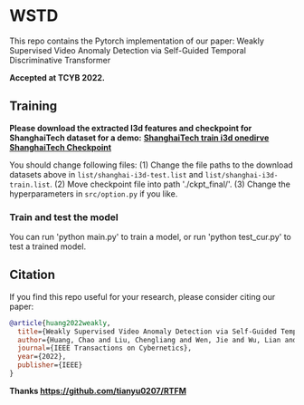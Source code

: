 # WSTD
This repo contains the Pytorch implementation of our paper:
Weakly Supervised Video Anomaly Detection via Self-Guided Temporal Discriminative Transformer

**Accepted at TCYB 2022.**  



## Training
**Please download the extracted I3d features and checkpoint for ShanghaiTech dataset for a demo:**
[**ShanghaiTech train i3d onedirve**]()
[**ShanghaiTech Checkpoint**]()


You should change following files:
(1) Change the file paths to the download datasets above in `list/shanghai-i3d-test.list` and `list/shanghai-i3d-train.list`.
(2) Move checkpoint file into path './ckpt_final/'.
(3) Change the hyperparameters in `src/option.py` if you like.
### Train and test the model
You can run 'python main.py' to train a model, or
run 'python test_cur.py' to test a trained model.



## Citation

If you find this repo useful for your research, please consider citing our paper:

```bibtex
@article{huang2022weakly,
  title={Weakly Supervised Video Anomaly Detection via Self-Guided Temporal Discriminative Transformer},
  author={Huang, Chao and Liu, Chengliang and Wen, Jie and Wu, Lian and Xu, Yong and Jiang, Qiuping and Wang, Yaowei},
  journal={IEEE Transactions on Cybernetics},
  year={2022},
  publisher={IEEE}
}

```
**Thanks https://github.com/tianyu0207/RTFM**
